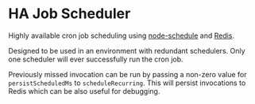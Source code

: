 # HA Job Scheduler

Highly available cron job scheduling using [node-schedule](https://www.npmjs.com/package/node-schedule)
and [Redis](https://redis.com/).

Designed to be used in an environment with redundant schedulers. Only one scheduler
will ever successfully run the cron job.

Previously missed invocation can be run by passing a non-zero value for
`persistScheduledMs` to `scheduleRecurring`. This will persist invocations
to Redis which can be also useful for debugging.
